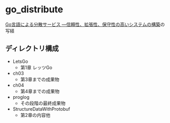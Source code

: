 # go_distribute

[Go言語による分散サービス ―信頼性、拡張性、保守性の高いシステムの構築](https://learning.oreilly.com/library/view/goyan-yu-niyorufen-san-sabisu-xin-lai-xing-kuo-zhang-xing-bao-shou-xing-nogao-isisutemunogou-zhu/9784873119977/)の写経

## ディレクトリ構成

- LetsGo
  - 第1章 レッツGo
- ch03
  - 第3章までの成果物
- ch04
  - 第4章までの成果物
- proglog
  - その段階の最終成果物
- StructureDataWithProtobuf
  - 第2章の内容他